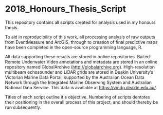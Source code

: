 # 2018_Honours_Thesis_Script
This repository contains all scripts created for analysis used in my honours thesis.

To aid in reproducibility of this work, all processing analysis of raw outputs from EventMeasure and ArcGIS, through to creation of final predictive maps have been completed in the open-source programming language, R. 

All data supporting these results are stored in online repositories. Baited Remote Underwater Video annotations and metadata are stored in an online repository named GlobalArchive (http://globalarchive.org). High-resolution multibeam echosounder and LiDAR grids are stored in Deakin University’s Victorian Marine Data Portal, supported by the Australian Ocean Data Network through the Integrated Marine Observing System and Australian National Data Service. This data is available at https://vmdp.deakin.edu.au/.

Titles of each script outline it's objective. Numbering of scripts dentotes their positioning in the overall process of this project, and should thereby be run subsequently.
